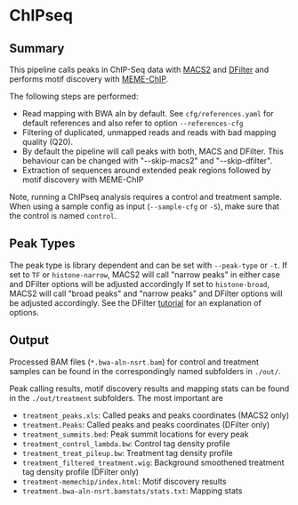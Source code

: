 # ChIPseq

## Summary

This pipeline calls peaks in ChIP-Seq data with
[MACS2](https://github.com/taoliu/MACS) and
[DFilter](http://collaborations.gis.a-star.edu.sg/~cmb6/kumarv1/dfilter/)
and performs motif discovery with [MEME-ChIP](http://meme-suite.org/).


The following steps are performed:

- Read mapping with BWA aln by default. See `cfg/references.yaml` for
  default references and also refer to option `--references-cfg`
- Filtering of duplicated, unmapped reads and reads with bad mapping
  quality (Q20).
- By default the pipeline will call peaks with both, MACS and
  DFilter. This behaviour can be changed with "--skip-macs2" and
  "--skip-dfilter".
- Extraction of sequences around extended peak regions followed by
  motif discovery with MEME-ChIP

Note, running a ChIPseq analysis requires a control and treatment
sample. When using a sample config as input (`--sample-cfg` or `-S`),
make sure that the control is named `control`.


## Peak Types

The peak type is library dependent and can be set with `--peak-type`
or `-t`. If set to `TF` or `histone-narrow`, MACS2 will call "narrow
peaks" in either case and DFilter options will be adjusted accordingly
If set to `histone-broad`, MACS2 will call "broad peaks" and "narrow
peaks" and DFilter options will be adjusted accordingly.  See the
DFilter
[tutorial](http://collaborations.gis.a-star.edu.sg/~cmb6/kumarv1/dfilter/tutorial.html#parameters)
for an explanation of options.

## Output

Processed BAM files (`*.bwa-aln-nsrt.bam`) for control and treatment
samples can be found in the correspondingly named subfolders in
`./out/`.

Peak calling results, motif discovery results and mapping stats can be
found in the `./out/treatment` subfolders. The most important are
- `treatment_peaks.xls`: Called peaks and peaks coordinates (MACS2
  only)
- `treatment.Peaks`: Called peaks and peaks coordinates (DFilter only)
- `treatment_summits.bed`: Peak summit locations for every peak
- `treatment_control_lambda.bw`: Control tag density profile
- `treatment_treat_pileup.bw`: Treatment tag density profile
- `treatment_filtered_treatment.wig`: Background smoothened treatment
  tag density profile (DFilter only)
- `treatment-memechip/index.html`: Motif discovery results
- `treatment.bwa-aln-nsrt.bamstats/stats.txt`: Mapping stats



